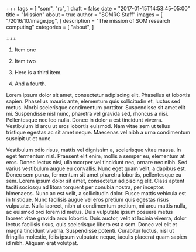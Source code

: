 +++
tags = [
  "som",
  "rc",
]
draft = false
date = "2017-01-15T14:53:45-05:00"
title = "Mission"
about = true
author = "SOMRC Staff"
images = [
  "/2016/10/image.jpg",
]
description = "The mission of SOM research computing"
categories = [
  "about",
]

+++

1. Item one

2. Item two

3. Here is a third item.

4. And a fourth.

Lorem ipsum dolor sit amet, consectetur adipiscing elit. Phasellus et lobortis sapien. Phasellus mauris ante, elementum quis sollicitudin et, luctus sed metus. Morbi scelerisque condimentum porttitor. Suspendisse sit amet elit mi. Suspendisse nisl nunc, pharetra vel gravida sed, rhoncus a nisi. Pellentesque nec leo nulla. Donec in dolor a est tincidunt viverra. Vestibulum id arcu ut eros lobortis euismod. Nam vitae sem ut tellus tristique egestas ac sit amet neque. Maecenas vel nibh a urna condimentum suscipit ut et nunc.

Vestibulum odio risus, mattis vel dignissim a, scelerisque vitae massa. In eget fermentum nisl. Praesent elit enim, mollis a semper eu, elementum at eros. Donec lectus nisi, ullamcorper vel tincidunt nec, ornare nec nibh. Sed varius vestibulum augue eu convallis. Nunc eget quam velit, a dapibus est. Donec sem purus, fermentum sit amet pharetra lobortis, pellentesque eu sem. Lorem ipsum dolor sit amet, consectetur adipiscing elit. Class aptent taciti sociosqu ad litora torquent per conubia nostra, per inceptos himenaeos. Nunc ac est velit, a sollicitudin dolor. Fusce mattis vehicula est in tristique. Nunc facilisis augue vel eros pretium quis egestas risus vulputate. Nulla laoreet, nibh ut condimentum pretium, mi arcu mattis nulla, ac euismod orci lorem id metus. Duis vulputate ipsum posuere metus laoreet vitae gravida arcu lobortis. Duis auctor, velit at lacinia viverra, dolor lectus facilisis risus, quis scelerisque libero est a sem. Donec vel elit et magna tincidunt viverra. Suspendisse potenti. Curabitur luctus, nisl ut fringilla molestie, felis ipsum vulputate neque, iaculis placerat quam sapien id nibh. Aliquam erat volutpat.

